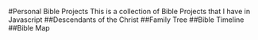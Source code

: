 #Personal Bible Projects
This is a collection of Bible Projects that I have in Javascript
##Descendants of the Christ
##Family Tree
##Bible Timeline
##Bible Map
